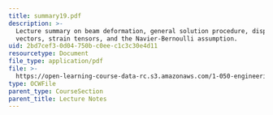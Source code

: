 ```yaml
---
title: summary19.pdf
description: >-
  Lecture summary on beam deformation, general solution procedure, displacement
  vectors, strain tensors, and the Navier-Bernoulli assumption.
uid: 2bd7cef3-0d04-750b-c0ee-c1c3c30e4d11
resourcetype: Document
file_type: application/pdf
file: >-
  https://open-learning-course-data-rc.s3.amazonaws.com/1-050-engineering-mechanics-i-fall-2007/2bd7cef30d04750bc0eec1c3c30e4d11_summary19.pdf
type: OCWFile
parent_type: CourseSection
parent_title: Lecture Notes
---
```

